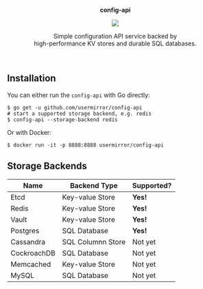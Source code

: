 <p align="center">
  <strong>config-api</strong>
</p>

<p align="center">
  <a href="https://travis-ci.org/usermirror/config-api">
    <img src="https://travis-ci.org/usermirror/config-api.svg?branch=master">
  </a>
</p>

<p align="center">
  Simple configuration API service backed by<br/>
  high-performance KV stores and durable SQL databases.
</p>

<br/>

## Installation

You can either run the `config-api` with Go directly:

```
$ go get -u github.com/usermirror/config-api
# start a supported storage backend, e.g. redis
$ config-api --storage-backend redis
```

Or with Docker:

```
$ docker run -it -p 8888:8888 usermirror/config-api
```

## Storage Backends

| Name           | Backend Type       | Supported? |
| -------------- | ------------------ | ---------- |
| Etcd           | Key-value Store    | **Yes!**   |
| Redis          | Key-value Store    | **Yes!**   |
| Vault          | Key-value Store    | **Yes!**   |
| Postgres       | SQL Database       | **Yes!**   |
| Cassandra      | SQL Columnn Store  | Not yet    |
| CockroachDB    | SQL Database       | Not yet    |
| Memcached      | Key-value Store    | Not yet    |
| MySQL          | SQL Database       | Not yet    |
